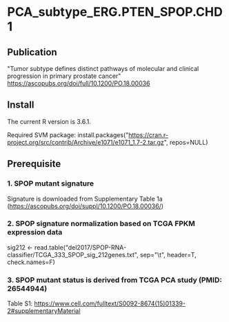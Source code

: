 # PCA_subtype_ERG.PTEN_SPOP.CHD1


## Publication
"Tumor subtype defines distinct pathways of molecular and clinical progression in primary prostate cancer"
https://ascopubs.org/doi/full/10.1200/PO.18.00036

## Install
The current R version is 3.6.1. 

Required SVM package:
install.packages("https://cran.r-project.org/src/contrib/Archive/e1071/e1071_1.7-2.tar.gz", repos=NULL)

## Prerequisite

### 1. SPOP mutant signature
Signature is downloaded from Supplementary Table 1a (https://ascopubs.org/doi/suppl/10.1200/PO.18.00036/)

### 2. SPOP signature normalization based on TCGA FPKM expression data
sig212 <- read.table("del2017/SPOP-RNA-classifier/TCGA_333_SPOP_sig_212genes.txt", sep="\t", header=T, check.names=F)

### 3. SPOP mutant status is derived from TCGA PCA study (PMID: 26544944)
Table S1: https://www.cell.com/fulltext/S0092-8674(15)01339-2#supplementaryMaterial
